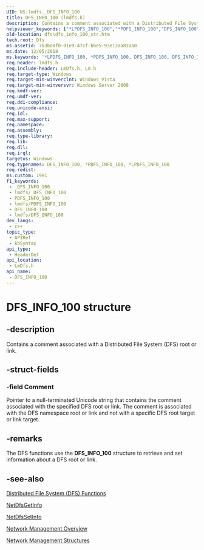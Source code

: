 ```yaml
---
UID: NS:lmdfs._DFS_INFO_100
title: DFS_INFO_100 (lmdfs.h)
description: Contains a comment associated with a Distributed File System (DFS) root or link.
helpviewer_keywords: ["*LPDFS_INFO_100","*PDFS_INFO_100","DFS_INFO_100","DFS_INFO_100 structure [Distributed File System]","LPDFS_INFO_100","LPDFS_INFO_100 structure pointer [Distributed File System]","PDFS_INFO_100","PDFS_INFO_100 structure pointer [Distributed File System]","_win32_dfs_info_100_str","dfs.dfs_info_100_str","fs.dfs_info_100_str","lmdfs/DFS_INFO_100","lmdfs/LPDFS_INFO_100","lmdfs/PDFS_INFO_100","netmgmt.dfs_info_100_str"]
old-location: dfs\dfs_info_100_str.htm
tech.root: Dfs
ms.assetid: 763ba0f0-01e9-47cf-bbe5-93e13aa83aa0
ms.date: 12/05/2018
ms.keywords: '*LPDFS_INFO_100, *PDFS_INFO_100, DFS_INFO_100, DFS_INFO_100 structure [Distributed File System], LPDFS_INFO_100, LPDFS_INFO_100 structure pointer [Distributed File System], PDFS_INFO_100, PDFS_INFO_100 structure pointer [Distributed File System], _win32_dfs_info_100_str, dfs.dfs_info_100_str, fs.dfs_info_100_str, lmdfs/DFS_INFO_100, lmdfs/LPDFS_INFO_100, lmdfs/PDFS_INFO_100, netmgmt.dfs_info_100_str'
req.header: lmdfs.h
req.include-header: LmDfs.h, Lm.h
req.target-type: Windows
req.target-min-winverclnt: Windows Vista
req.target-min-winversvr: Windows Server 2008
req.kmdf-ver: 
req.umdf-ver: 
req.ddi-compliance: 
req.unicode-ansi: 
req.idl: 
req.max-support: 
req.namespace: 
req.assembly: 
req.type-library: 
req.lib: 
req.dll: 
req.irql: 
targetos: Windows
req.typenames: DFS_INFO_100, *PDFS_INFO_100, *LPDFS_INFO_100
req.redist: 
ms.custom: 19H1
f1_keywords:
 - _DFS_INFO_100
 - lmdfs/_DFS_INFO_100
 - PDFS_INFO_100
 - lmdfs/PDFS_INFO_100
 - DFS_INFO_100
 - lmdfs/DFS_INFO_100
dev_langs:
 - c++
topic_type:
 - APIRef
 - kbSyntax
api_type:
 - HeaderDef
api_location:
 - LmDfs.h
api_name:
 - DFS_INFO_100
---
```


# DFS_INFO_100 structure


## -description

Contains a comment associated with a Distributed File System (DFS) root or link.

## -struct-fields

### -field Comment

Pointer to a null-terminated Unicode string that contains the comment associated with the specified DFS 
      root or link. The comment is associated with the DFS namespace root or link and not with a specific DFS root 
      target or link target.

## -remarks

The DFS functions use the <b>DFS_INFO_100</b> structure to 
    retrieve and set information about a DFS root or link.

## -see-also

<a href="https://docs.microsoft.com/previous-versions/windows/desktop/dfs/distributed-file-system-dfs-functions">Distributed File System (DFS) Functions</a>



<a href="https://docs.microsoft.com/previous-versions/windows/desktop/api/lmdfs/nf-lmdfs-netdfsgetinfo">NetDfsGetInfo</a>



<a href="https://docs.microsoft.com/previous-versions/windows/desktop/api/lmdfs/nf-lmdfs-netdfssetinfo">NetDfsSetInfo</a>



<a href="https://docs.microsoft.com/windows/desktop/NetMgmt/network-management">Network Management Overview</a>



<a href="https://docs.microsoft.com/windows/desktop/NetMgmt/network-management-structures">Network Management Structures</a>

